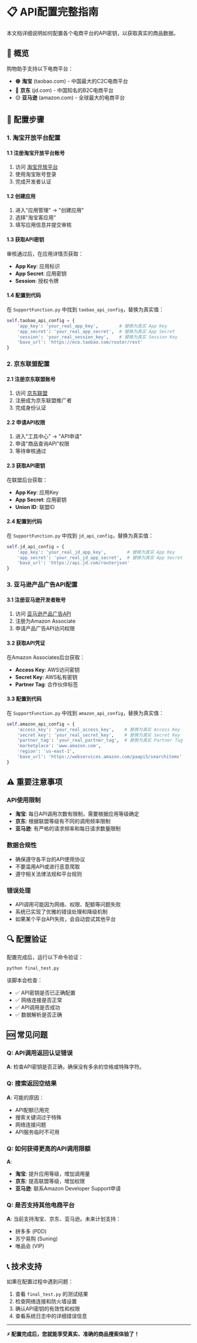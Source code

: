 # 📋 API配置完整指南

本文档详细说明如何配置各个电商平台的API密钥，以获取真实的商品数据。

## 🎯 概览

购物助手支持以下电商平台：
- 🟠 **淘宝** (taobao.com) - 中国最大的C2C电商平台
- 🔴 **京东** (jd.com) - 中国知名的B2C电商平台  
- 🟡 **亚马逊** (amazon.com) - 全球最大的电商平台

## 🔧 配置步骤

### 1. 淘宝开放平台配置

#### 1.1 注册淘宝开放平台账号
1. 访问 [淘宝开放平台](https://open.taobao.com/)
2. 使用淘宝账号登录
3. 完成开发者认证

#### 1.2 创建应用
1. 进入"应用管理" → "创建应用"
2. 选择"淘宝客应用"
3. 填写应用信息并提交审核

#### 1.3 获取API密钥
审核通过后，在应用详情页获取：
- **App Key**: 应用标识
- **App Secret**: 应用密钥
- **Session**: 授权令牌

#### 1.4 配置到代码
在 `SupportFunction.py` 中找到 `taobao_api_config`，替换为真实值：

```python
self.taobao_api_config = {
    'app_key': 'your_real_app_key',        # 替换为真实 App Key
    'app_secret': 'your_real_app_secret',  # 替换为真实 App Secret
    'session': 'your_real_session_key',    # 替换为真实 Session Key
    'base_url': 'https://eco.taobao.com/router/rest'
}
```

### 2. 京东联盟配置

#### 2.1 注册京东联盟账号
1. 访问 [京东联盟](https://union.jd.com/)
2. 注册成为京东联盟推广者
3. 完成身份认证

#### 2.2 申请API权限
1. 进入"工具中心" → "API申请"
2. 申请"商品查询API"权限
3. 等待审核通过

#### 2.3 获取API密钥
在联盟后台获取：
- **App Key**: 应用Key
- **App Secret**: 应用密钥
- **Union ID**: 联盟ID

#### 2.4 配置到代码
在 `SupportFunction.py` 中找到 `jd_api_config`，替换为真实值：

```python
self.jd_api_config = {
    'app_key': 'your_real_jd_app_key',        # 替换为真实 App Key
    'app_secret': 'your_real_jd_app_secret',  # 替换为真实 App Secret
    'base_url': 'https://api.jd.com/routerjson'
}
```

### 3. 亚马逊产品广告API配置

#### 3.1 注册亚马逊开发者账号
1. 访问 [亚马逊产品广告API](https://webservices.amazon.com/paapi5/)
2. 注册为Amazon Associate
3. 申请产品广告API访问权限

#### 3.2 获取API凭证
在Amazon Associates后台获取：
- **Access Key**: AWS访问密钥
- **Secret Key**: AWS私有密钥
- **Partner Tag**: 合作伙伴标签

#### 3.3 配置到代码
在 `SupportFunction.py` 中找到 `amazon_api_config`，替换为真实值：

```python
self.amazon_api_config = {
    'access_key': 'your_real_access_key',    # 替换为真实 Access Key
    'secret_key': 'your_real_secret_key',    # 替换为真实 Secret Key  
    'partner_tag': 'your_real_partner_tag',  # 替换为真实 Partner Tag
    'marketplace': 'www.amazon.com',
    'region': 'us-east-1',
    'base_url': 'https://webservices.amazon.com/paapi5/searchitems'
}
```

## ⚠️ 重要注意事项

### API使用限制
- **淘宝**: 每日API调用次数有限制，需要根据应用等级确定
- **京东**: 根据联盟等级有不同的调用频率限制
- **亚马逊**: 有严格的请求频率和每日请求数量限制

### 数据合规性
- 确保遵守各平台的API使用协议
- 不要滥用API或进行恶意爬取
- 遵守相关法律法规和平台规则

### 错误处理
- API调用可能因为网络、权限、配额等问题失败
- 系统已实现了优雅的错误处理和降级机制
- 如果某个平台API失败，会自动尝试其他平台

## 🔍 配置验证

配置完成后，运行以下命令验证：

```bash
python final_test.py
```

该脚本会检查：
- ✅ API密钥是否已正确配置
- ✅ 网络连接是否正常
- ✅ API调用是否成功
- ✅ 数据解析是否正确

## 🆘 常见问题

### Q: API调用返回认证错误
**A**: 检查API密钥是否正确，确保没有多余的空格或特殊字符。

### Q: 搜索返回空结果
**A**: 可能的原因：
- API配额已用完
- 搜索关键词过于特殊
- 网络连接问题
- API服务临时不可用

### Q: 如何获得更高的API调用限额
**A**: 
- **淘宝**: 提升应用等级，增加调用量
- **京东**: 提高联盟等级，增加权限
- **亚马逊**: 联系Amazon Developer Support申请

### Q: 是否支持其他电商平台
**A**: 当前支持淘宝、京东、亚马逊。未来计划支持：
- 拼多多 (PDD)
- 苏宁易购 (Suning)
- 唯品会 (VIP)

## 📞 技术支持

如果在配置过程中遇到问题：

1. 查看 `final_test.py` 的测试结果
2. 检查网络连接和防火墙设置
3. 确认API密钥的有效性和权限
4. 查看系统日志中的详细错误信息

---

**⚡ 配置完成后，您就能享受真实、准确的商品搜索体验了！** 